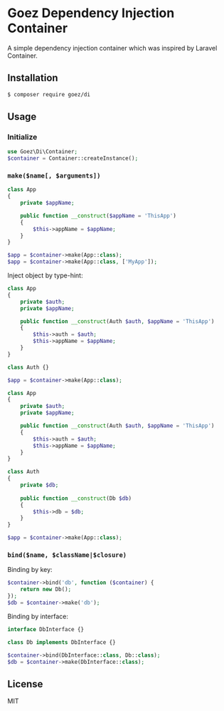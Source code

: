 # Goez Dependency Injection Container

A simple dependency injection container which was inspired by Laravel Container.

## Installation

```bash
$ composer require goez/di
```

## Usage

### Initialize

```php
use Goez\Di\Container;
$container = Container::createInstance();
```

### `make($name[, $arguments])`

```php
class App
{
    private $appName;

    public function __construct($appName = 'ThisApp')
    {
        $this->appName = $appName;
    }
}

$app = $container->make(App::class);
$app = $container->make(App::class, ['MyApp']);
```

Inject object by type-hint:

```php
class App
{
    private $auth;
    private $appName;

    public function __construct(Auth $auth, $appName = 'ThisApp')
    {
        $this->auth = $auth;
        $this->appName = $appName;
    }
}

class Auth {}

$app = $container->make(App::class);
```

```php
class App
{
    private $auth;
    private $appName;

    public function __construct(Auth $auth, $appName = 'ThisApp')
    {
        $this->auth = $auth;
        $this->appName = $appName;
    }
}

class Auth 
{
    private $db;
    
    public function __construct(Db $db)
    {
        $this->db = $db;
    }
}

$app = $container->make(App::class);
```

### `bind($name, $className|$closure)`

Binding by key:

```php
$container->bind('db', function ($container) {
    return new Db();
});
$db = $container->make('db');
```

Binding by interface:

```php
interface DbInterface {}

class Db implements DbInterface {}

$container->bind(DbInterface::class, Db::class);
$db = $container->make(DbInterface::class);
```

## License

MIT